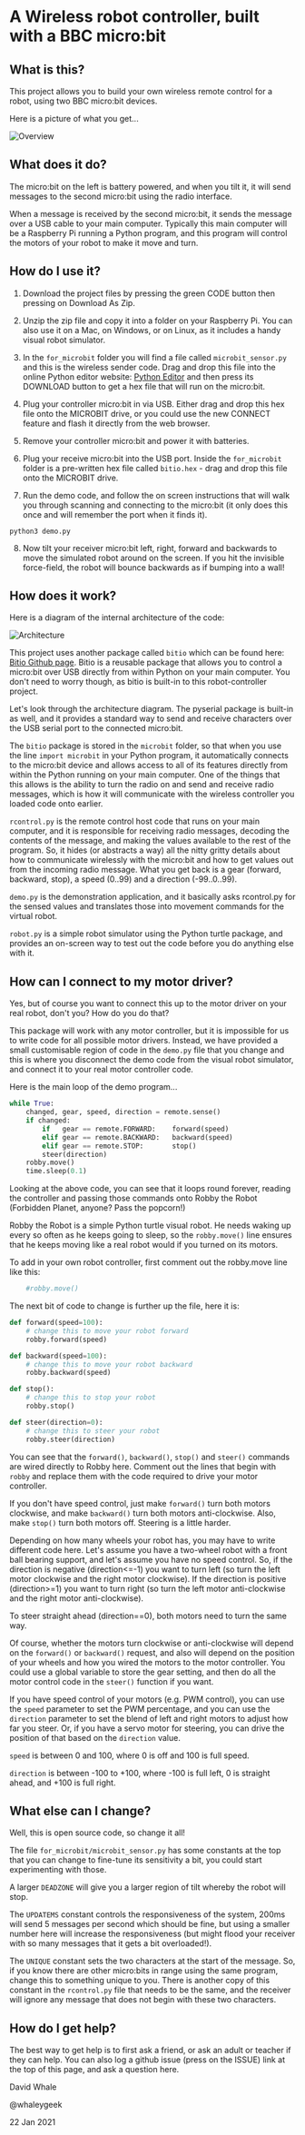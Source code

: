 # A Wireless robot controller, built with a BBC micro:bit

## What is this?

This project allows you to build your own wireless remote control for
a robot, using two BBC micro:bit devices.

Here is a picture of what you get...

![Overview](doc/overview.png)

## What does it do?

The micro:bit on the left is battery powered, and when you tilt it, it will
send messages to the second micro:bit using the radio interface.

When a message is received by the second micro:bit, it sends the message
over a USB cable to your main computer. Typically this main computer will
be a Raspberry Pi running a Python program, and this program will control
the motors of your robot to make it move and turn.

## How do I use it?

1. Download the project files by pressing the green CODE button then pressing
on Download As Zip.

2. Unzip the zip file and copy it into a folder on your Raspberry Pi. 
You can also use it on a Mac, on Windows, or on Linux, as it includes a handy
visual robot simulator.

3. In the `for_microbit` folder you will find a file called `microbit_sensor.py`
and this is the wireless sender code. Drag and drop this file into the
online Python editor website: [Python Editor](https://python.microbit.org)
and then press its DOWNLOAD button to get a hex file that will run on the
micro:bit. 

4. Plug your controller micro:bit in via USB.
Either drag and drop this hex file onto the MICROBIT drive, or you could use
the new CONNECT feature and flash it directly from the web browser.

5. Remove your controller micro:bit and power it with batteries.

6. Plug your receive micro:bit into the USB port. Inside the `for_microbit`
folder is a pre-written hex file called `bitio.hex` - drag and drop this
file onto the MICROBIT drive.

7. Run the demo code, and follow the on screen instructions that will walk
you through scanning and connecting to the micro:bit (it only does this
once and will remember the port when it finds it).

```
python3 demo.py
```

8. Now tilt your receiver micro:bit left, right, forward and backwards to
move the simulated robot around on the screen. If you hit the invisible
force-field, the robot will bounce backwards as if bumping into a wall!

## How does it work?

Here is a diagram of the internal architecture of the code:

![Architecture](doc/architecture.png)

This project uses another package called `bitio` which can be found here:
[Bitio Github page](https://github.com/whaleygeek/bitio).
Bitio is a reusable package that allows you to control a micro:bit over
USB directly from within Python on your main computer. You don't need to
worry though, as bitio is built-in to this robot-controller project.

Let's look through the architecture diagram. The pyserial package is built-in
as well, and it provides a standard way to send and receive characters over
the USB serial port to the connected micro:bit.

The `bitio` package is stored in the `microbit` folder, so that when you
use the line `import microbit` in your Python program, it automatically
connects to the micro:bit device and allows access to all of its features
directly from within the Python running on your main computer. One of the
things that this allows is the ability to turn the radio on and send and
receive radio messages, which is how it will communicate with the wireless
controller you loaded code onto earlier.

`rcontrol.py` is the remote control host code that runs on your main computer,
and it is responsible for receiving radio messages, decoding the contents
of the message, and making the values available to the rest of the program.
So, it hides (or abstracts a way) all the nitty gritty details about how
to communicate wirelessly with the micro:bit and how to get values out from
the incoming radio message. What you get back is a gear (forward, backward,
stop), a speed (0..99) and a direction (-99..0..99).

`demo.py` is the demonstration application, and it basically asks rcontrol.py
for the sensed values and translates those into movement commands for the
virtual robot.

`robot.py` is a simple robot simulator using the Python turtle package, and
provides an on-screen way to test out the code before you do anything else
with it.

## How can I connect to my motor driver?

Yes, but of course you want to connect this up to the motor driver on your
real robot, don't you? How do you do that?

This package will work with any motor controller, but it is impossible for us
to write code for all possible motor drivers. Instead, we have provided a
small customisable region of code in the `demo.py` file that you change and
this is where you disconnect the demo code from the visual robot simulator,
and connect it to your real motor controller code.

Here is the main loop of the demo program...

```python
while True:
    changed, gear, speed, direction = remote.sense()
    if changed:
        if   gear == remote.FORWARD:    forward(speed)
        elif gear == remote.BACKWARD:   backward(speed)
        elif gear == remote.STOP:       stop()
        steer(direction)
    robby.move()
    time.sleep(0.1)
```

Looking at the above code, you can see that it loops round forever,
reading the controller and passing those commands onto Robby the Robot
(Forbidden Planet, anyone? Pass the popcorn!)

Robby the Robot is a simple Python turtle visual robot. He needs waking up
every so often as he keeps going to sleep, so the `robby.move()` line ensures
that he keeps moving like a real robot would if you turned on its motors.

To add in your own robot controller, first comment out the robby.move line 
like this:

```python
    #robby.move()
```

The next bit of code to change is further up the file, here it is:

```python
def forward(speed=100):
    # change this to move your robot forward
    robby.forward(speed)

def backward(speed=100):
    # change this to move your robot backward
    robby.backward(speed)

def stop():
    # change this to stop your robot
    robby.stop()

def steer(direction=0):
    # change this to steer your robot
    robby.steer(direction)
```

You can see that the `forward()`, `backward()`, `stop()` and `steer()` commands
are wired directly to Robby here. Comment out the lines that begin with `robby`
and replace them with the code required to drive your motor controller.

If you don't have speed control, just make `forward()` turn both motors
clockwise, and make `backward()` turn both motors anti-clockwise. Also,
make `stop()` turn both motors off. Steering is a little harder.

Depending on how many wheels your robot has, you may have to write different
code here. Let's assume you have a two-wheel robot with a front ball bearing
support, and let's assume you have no speed control. So, if the direction is
negative (direction<=-1) you want to turn left (so turn the left motor 
clockwise and the right motor clockwise). If the direction is positive 
(direction>=1) you want to turn right (so turn the left motor anti-clockwise and 
the right motor anti-clockwise).

To steer straight ahead (direction==0), both motors need to turn the same way.

Of course, whether the motors turn clockwise or anti-clockwise will depend
on the `forward()` or `backward()` request, and also will depend on the position
of your wheels and how you wired the motors to the motor controller.
You could use a global variable to store the gear setting, and then do all the 
motor control code in the `steer()` function if you want.

If you have speed control of your motors (e.g. PWM control), you can use the 
`speed` parameter to set the PWM percentage, and you can use the `direction`
parameter to set the blend of left and right motors to adjust how far you
steer. Or, if you have a servo motor for steering, you can drive the position
of that based on the `direction` value.

`speed` is between 0 and 100, where 0 is off and 100 is full speed.

`direction` is between -100 to +100, where -100 is full left, 0 is straight
ahead, and +100 is full right.

## What else can I change?

Well, this is open source code, so change it all!

The file `for_microbit/microbit_sensor.py` has some constants at the top
that you can change to fine-tune its sensitivity a bit, you could start
experimenting with those. 

A larger `DEADZONE` will give you a larger region of tilt whereby the robot will 
stop.

The `UPDATEMS` constant controls the responsiveness of the system, 200ms
will send 5 messages per second which should be fine, but using a smaller
number here will increase the responsiveness (but might flood your receiver
with so many messages that it gets a bit overloaded!).

The `UNIQUE` constant sets the two characters at the start of the message.
So, if you know there are other micro:bits in range using the same program,
change this to something unique to you. There is another copy of this
constant in the `rcontrol.py` file that needs to be the same, and the
receiver will ignore any message that does not begin with these two characters.

## How do I get help?

The best way to get help is to first ask a friend, or ask an adult or teacher
if they can help. You can also log a github issue (press on the ISSUE) link
at the top of this page, and ask a question here.

David Whale

@whaleygeek

22 Jan 2021

